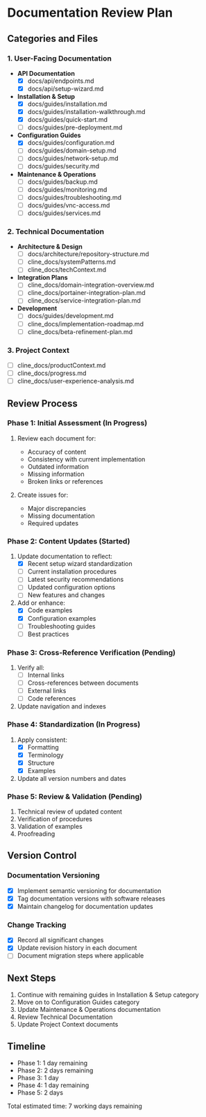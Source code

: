 # Documentation Review Plan

## Categories and Files

### 1. User-Facing Documentation
- **API Documentation**
  - [x] docs/api/endpoints.md
  - [x] docs/api/setup-wizard.md

- **Installation & Setup**
  - [x] docs/guides/installation.md
  - [x] docs/guides/installation-walkthrough.md
  - [x] docs/guides/quick-start.md
  - [ ] docs/guides/pre-deployment.md

- **Configuration Guides**
  - [x] docs/guides/configuration.md
  - [ ] docs/guides/domain-setup.md
  - [ ] docs/guides/network-setup.md
  - [ ] docs/guides/security.md

- **Maintenance & Operations**
  - [ ] docs/guides/backup.md
  - [ ] docs/guides/monitoring.md
  - [ ] docs/guides/troubleshooting.md
  - [ ] docs/guides/vnc-access.md
  - [ ] docs/guides/services.md

### 2. Technical Documentation
- **Architecture & Design**
  - [ ] docs/architecture/repository-structure.md
  - [ ] cline_docs/systemPatterns.md
  - [ ] cline_docs/techContext.md

- **Integration Plans**
  - [ ] cline_docs/domain-integration-overview.md
  - [ ] cline_docs/portainer-integration-plan.md
  - [ ] cline_docs/service-integration-plan.md

- **Development**
  - [ ] docs/guides/development.md
  - [ ] cline_docs/implementation-roadmap.md
  - [ ] cline_docs/beta-refinement-plan.md

### 3. Project Context
- [ ] cline_docs/productContext.md
- [ ] cline_docs/progress.md
- [ ] cline_docs/user-experience-analysis.md

## Review Process

### Phase 1: Initial Assessment (In Progress)
1. Review each document for:
   - Accuracy of content
   - Consistency with current implementation
   - Outdated information
   - Missing information
   - Broken links or references

2. Create issues for:
   - Major discrepancies
   - Missing documentation
   - Required updates

### Phase 2: Content Updates (Started)
1. Update documentation to reflect:
   - [x] Recent setup wizard standardization
   - [ ] Current installation procedures
   - [ ] Latest security recommendations
   - [ ] Updated configuration options
   - [ ] New features and changes

2. Add or enhance:
   - [x] Code examples
   - [x] Configuration examples
   - [ ] Troubleshooting guides
   - [ ] Best practices

### Phase 3: Cross-Reference Verification (Pending)
1. Verify all:
   - [ ] Internal links
   - [ ] Cross-references between documents
   - [ ] External links
   - [ ] Code references

2. Update navigation and indexes

### Phase 4: Standardization (In Progress)
1. Apply consistent:
   - [x] Formatting
   - [x] Terminology
   - [x] Structure
   - [x] Examples

2. Update all version numbers and dates

### Phase 5: Review & Validation (Pending)
1. Technical review of updated content
2. Verification of procedures
3. Validation of examples
4. Proofreading

## Version Control

### Documentation Versioning
- [x] Implement semantic versioning for documentation
- [x] Tag documentation versions with software releases
- [x] Maintain changelog for documentation updates

### Change Tracking
- [x] Record all significant changes
- [x] Update revision history in each document
- [ ] Document migration steps where applicable

## Next Steps
1. Continue with remaining guides in Installation & Setup category
2. Move on to Configuration Guides category
3. Update Maintenance & Operations documentation
4. Review Technical Documentation
5. Update Project Context documents

## Timeline
- Phase 1: 1 day remaining
- Phase 2: 2 days remaining
- Phase 3: 1 day
- Phase 4: 1 day remaining
- Phase 5: 2 days

Total estimated time: 7 working days remaining